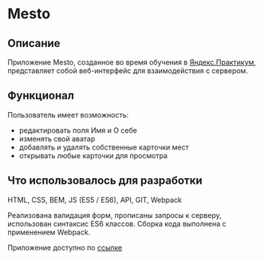 # Mesto


## Описание

Приложение Mesto, созданное во время обучения в [Яндекс.Практикум](https://praktikum.yandex.ru/), представляет собой веб-интерфейс для взаимодействия с сервером.


## Функционал

Пользователь имеет возможность: 
- редактировать поля Имя и О себе
- изменять свой аватар
- добавлять и удалять собственные карточки мест
- открывать любые карточки для просмотра


## Что использовалось для разработки

HTML, CSS, BEM, JS (ES5 / ES6), API, GIT, Webpack

Реализована валидация форм, прописаны запросы к серверу, использован синтаксис ES6 классов. Сборка кода выполнена с применением Webpack.



Приложение доступно по [ссылке](https://itwassoclear.github.io/Mesto)
